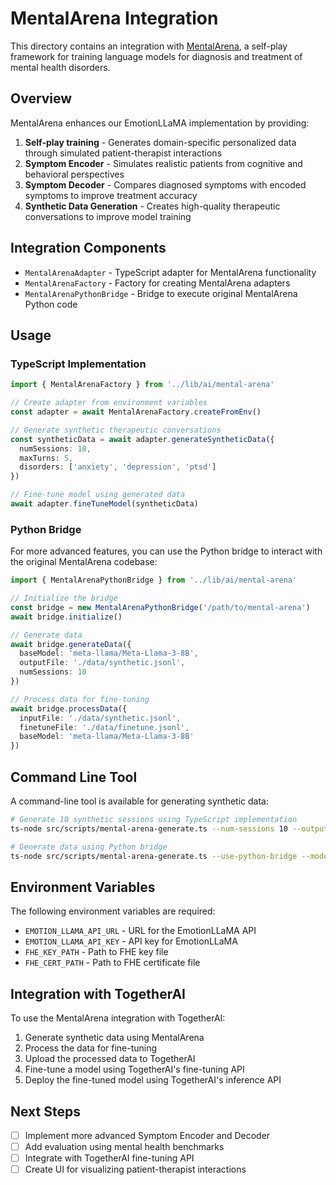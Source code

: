 # MentalArena Integration

This directory contains an integration with [MentalArena](https://github.com/Scarelette/MentalArena), a self-play framework for training language models for diagnosis and treatment of mental health disorders.

## Overview

MentalArena enhances our EmotionLLaMA implementation by providing:

1. **Self-play training** - Generates domain-specific personalized data through simulated patient-therapist interactions
2. **Symptom Encoder** - Simulates realistic patients from cognitive and behavioral perspectives
3. **Symptom Decoder** - Compares diagnosed symptoms with encoded symptoms to improve treatment accuracy
4. **Synthetic Data Generation** - Creates high-quality therapeutic conversations to improve model training

## Integration Components

- `MentalArenaAdapter` - TypeScript adapter for MentalArena functionality
- `MentalArenaFactory` - Factory for creating MentalArena adapters
- `MentalArenaPythonBridge` - Bridge to execute original MentalArena Python code

## Usage

### TypeScript Implementation

```typescript
import { MentalArenaFactory } from '../lib/ai/mental-arena'

// Create adapter from environment variables
const adapter = await MentalArenaFactory.createFromEnv()

// Generate synthetic therapeutic conversations
const syntheticData = await adapter.generateSyntheticData({
  numSessions: 10,
  maxTurns: 5,
  disorders: ['anxiety', 'depression', 'ptsd']
})

// Fine-tune model using generated data
await adapter.fineTuneModel(syntheticData)
```

### Python Bridge

For more advanced features, you can use the Python bridge to interact with the original MentalArena codebase:

```typescript
import { MentalArenaPythonBridge } from '../lib/ai/mental-arena'

// Initialize the bridge
const bridge = new MentalArenaPythonBridge('/path/to/mental-arena')
await bridge.initialize()

// Generate data
await bridge.generateData({
  baseModel: 'meta-llama/Meta-Llama-3-8B',
  outputFile: './data/synthetic.jsonl',
  numSessions: 10
})

// Process data for fine-tuning
await bridge.processData({
  inputFile: './data/synthetic.jsonl',
  finetuneFile: './data/finetune.jsonl',
  baseModel: 'meta-llama/Meta-Llama-3-8B'
})
```

## Command Line Tool

A command-line tool is available for generating synthetic data:

```bash
# Generate 10 synthetic sessions using TypeScript implementation
ts-node src/scripts/mental-arena-generate.ts --num-sessions 10 --output-path ./data/synthetic.jsonl

# Generate data using Python bridge
ts-node src/scripts/mental-arena-generate.ts --use-python-bridge --model meta-llama/Meta-Llama-3-8B
```

## Environment Variables

The following environment variables are required:

- `EMOTION_LLAMA_API_URL` - URL for the EmotionLLaMA API
- `EMOTION_LLAMA_API_KEY` - API key for EmotionLLaMA
- `FHE_KEY_PATH` - Path to FHE key file
- `FHE_CERT_PATH` - Path to FHE certificate file

## Integration with TogetherAI

To use the MentalArena integration with TogetherAI:

1. Generate synthetic data using MentalArena
2. Process the data for fine-tuning
3. Upload the processed data to TogetherAI
4. Fine-tune a model using TogetherAI's fine-tuning API
5. Deploy the fine-tuned model using TogetherAI's inference API

## Next Steps

- [ ] Implement more advanced Symptom Encoder and Decoder
- [ ] Add evaluation using mental health benchmarks
- [ ] Integrate with TogetherAI fine-tuning API
- [ ] Create UI for visualizing patient-therapist interactions 
